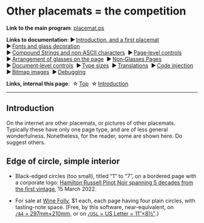 <a name="top"></a>
# Other placemats = the competition #

**Link to the main program**: [placemat.ps](../PostScript/placemat.ps?raw=1)

**Links to documentation**: 
&#9654;&#xFE0E;&#8239;[Introduction,&nbsp;and&nbsp;a&nbsp;first&nbsp;placemat](introduction_first_placemat.md#readme)&nbsp; 
&#9654;&#xFE0E;&#8239;[Fonts&nbsp;and&nbsp;glass&nbsp;decoration](fonts_glasses_decoration.md#readme)&nbsp; 
&#9654;&#xFE0E;&#8239;[Compound&nbsp;Strings&nbsp;and&nbsp;non&#8209;ASCII&nbsp;characters](compound_strings_characters.md#readme)&nbsp; 
&#9654;&#xFE0E;&#8239;[Page&#8209;level&nbsp;controls](page_level.md#readme)&nbsp; 
&#9654;&#xFE0E;&#8239;[Arrangement&nbsp;of&nbsp;glasses&nbsp;on&nbsp;the&nbsp;page](PackingStyles.md#readme)&nbsp; 
&#9654;&#xFE0E;&#8239;[Non&#8209;Glasses&nbsp;Pages](not_glasses.md#readme)&nbsp; 
&#9654;&#xFE0E;&#8239;[Document&#8209;level&nbsp;controls](document.md#readme)&nbsp; 
&#9654;&#xFE0E;&#8239;[Type&nbsp;sizes](type_sizes.md#readme)&nbsp; 
&#9654;&#xFE0E;&#8239;[Translations](translations.md#readme)&nbsp; 
&#9654;&#xFE0E;&#8239;[Code&nbsp;injection](code_injection.md#readme)&nbsp; 
&#9654;&#xFE0E;&#8239;[Bitmap&nbsp;images](bitmap_images.md#readme)&nbsp; 
&#9654;&#xFE0E;&#8239;[Debugging](debugging.md#readme)

**Links, internal this page**:&nbsp; 
&star;&#8239;[Top](#top)&nbsp; 
&star;&#8239;[Introduction](#Introduction)&nbsp; 

----

<a name="Introduction"></a>
## Introduction ##

On the internet are other placemats, or pictures of other placemats. 
Typically these have only one page type, and are of less general wonderfulness. 
Nonetheless, for the reader, some are shown here. 
Do suggest others. 

## Edge of circle, simple interior

* Black-edged circles (too small), titled &ldquo;1&rdquo; to &ldquo;7&rdquo;, on a bordered page with a corporate logo: [Hamilton Russell Pinot Noir spanning 5 decades from the first vintage](https://twitter.com/joannasimon/status/1503767785792589825), 15 March 2022. 

* For sale at [Wine Folly](https://shop.winefolly.com/collections/wine-accessories/products/wine-tasting-placemats), $1 each, each page having four plain circles, with tasting-note space. 
(Free, by this software, near-equivalent, on [`/A4`&nbsp;=&nbsp;297mm&times;210mm](http://github.com/jdaw1/placemat/blob/main/Documentation/images/Three_plain_SideBySide_A4.pdf), or on [`/USL`&nbsp;=&nbsp;US&nbsp;Letter&nbsp;=&nbsp;11&Prime;&times;8&frac12;&Prime;](http://github.com/jdaw1/placemat/blob/main/Documentation/images/Three_plain_SideBySide_USL.pdf).)

